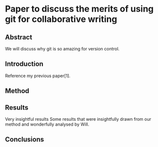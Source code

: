 # Paper to discuss the merits of using git for collaborative writing

## Abstract

We will discuss why git is so amazing for version control.

## Introduction

Reference my previous paper[1].

## Method

## Results

Very insightful results
Some results that were insightfully drawn from our method and wonderfully analysed by Will.

## Conclusions
